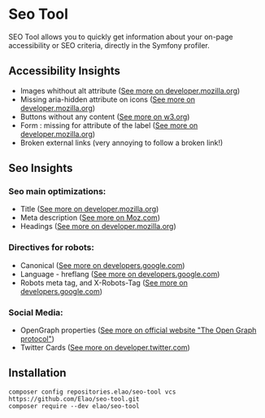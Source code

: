# Seo Tool

SEO Tool allows you to quickly get information about your on-page accessibility or SEO criteria, directly in the Symfony profiler.

## Accessibility Insights 

- Images whithout alt attribute ([See more on developer.mozilla.org](https://developer.mozilla.org/en-US/docs/Web/HTML/Element/Img))
- Missing aria-hidden attribute on icons ([See more on developer.mozilla.org](https://developer.mozilla.org/en-US/docs/Web/Accessibility/ARIA/ARIA_Techniques/Using_the_aria-hidden_attribute))
- Buttons without any content ([See more on w3.org](https://www.w3.org/WAI/standards-guidelines/act/rules/button-non-empty-accessible-name-97a4e1/))
- Form : missing for attribute of the label ([See more on developer.mozilla.org](https://developer.mozilla.org/en-US/docs/Web/Accessibility/ARIA/forms/Basic_form_hints))
- Broken external links (very annoying to follow a broken link!)

## Seo Insights

### Seo main optimizations:

- Title ([See more on developer.mozilla.org](https://developer.mozilla.org/en-US/docs/Web/HTML/Element/title))
- Meta description ([See more on Moz.com](https://moz.com/learn/seo/meta-description))
- Headings ([See more on developer.mozilla.org](https://developer.mozilla.org/fr/docs/Web/HTML/Element/Heading_Elements))

### Directives for robots:

- Canonical ([See more on developers.google.com](https://developers.google.com/search/docs/advanced/crawling/consolidate-duplicate-urls))
- Language - hreflang ([See more on developers.google.com](https://developers.google.com/search/docs/advanced/crawling/localized-versions))
- Robots meta tag, and X-Robots-Tag ([See more on developers.google.com](https://developers.google.com/search/reference/robots_meta_tag))

### Social Media:

- OpenGraph properties ([See more on official website "The Open Graph protocol"](https://ogp.me/))
- Twitter Cards ([See more on developer.twitter.com](https://developer.twitter.com/en/docs/twitter-for-websites/cards/overview/abouts-cards))

## Installation

```
composer config repositories.elao/seo-tool vcs https://github.com/Elao/seo-tool.git
composer require --dev elao/seo-tool
```
